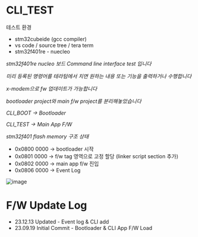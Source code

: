 # CLI_TEST

테스트 환경

- stm32cubeide (gcc compiler)  
- vs code / source tree / tera term
- stm32f401re - nuecleo


*stm32f401re nucleo 보드 Command line interface test 입니다*

*미리 등록된 명령어를 테라텀에서 치면 원하는 내용 또는 기능을 출력하거나 수행합니다*

*x-modem으로 fw 업데이트가 가능합니다*

*bootloader project와 main f/w project를 분리해놓았습니다*

*CLI_BOOT -> Bootloader*

*CLI_TEST -> Main App F/W*

*stm32f401 flash memory 구조 상태*
- 0x0800 0000 -> bootloader 시작
- 0x0801 0000 -> f/w tag 영역으로 고정 할당 (linker script section 추가)
- 0x0802 0000 -> main app f/w 진입
- 0x0806 0000 -> Event Log

![image](https://github.com/KpuFish/CLI_TEST/assets/43401975/75db525a-5315-40e7-8bc4-7220d440d92c)


# F/W Update Log
- 23.12.13 Updated - Event log & CLI add
- 23.09.19 Initial Commit - Bootloader & CLI App F/W Load
